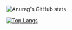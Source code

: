 ![Anurag's GitHub stats](https://github-readme-stats.vercel.app/api?username=KERRCAM&show_icons=true&theme=radical) 


[![Top Langs](https://github-readme-stats.vercel.app/api/top-langs/?username=KERRCAM&hide=CMake,Makefile)](https://github.com/anuraghazra/github-readme-stats)

